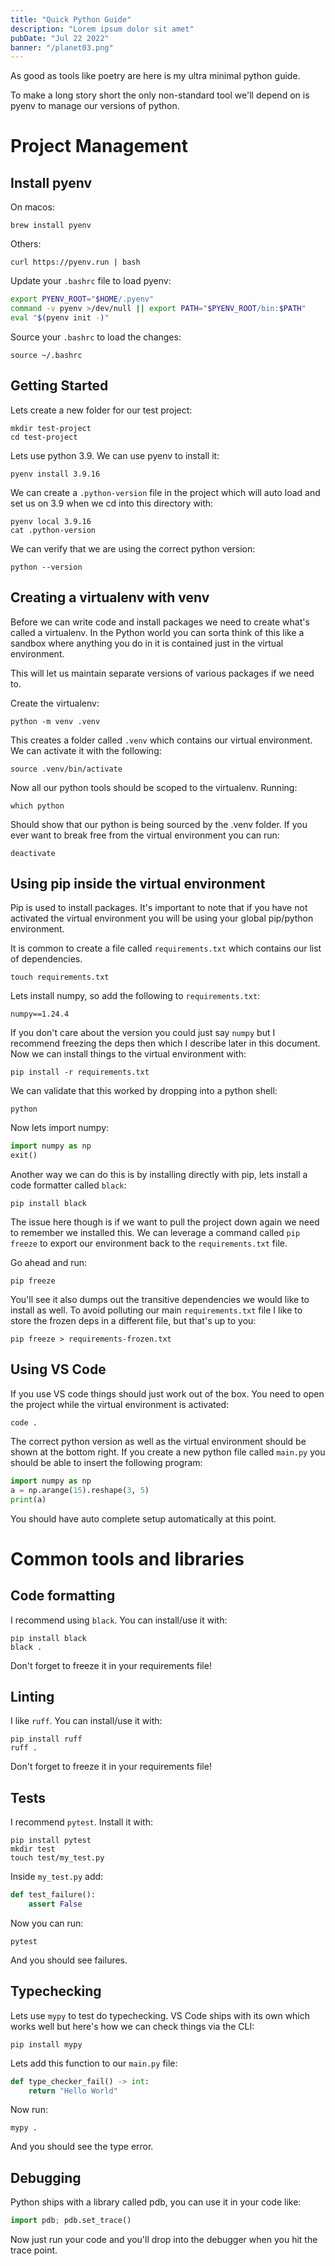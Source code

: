 ```yaml
---
title: "Quick Python Guide"
description: "Lorem ipsum dolor sit amet"
pubDate: "Jul 22 2022"
banner: "/planet03.png"
---
```


As good as tools like poetry are here is my ultra minimal python guide.

To make a long story short the only non-standard tool we'll depend on is pyenv to manage our versions of python.

# Project Management

## Install pyenv

On macos:

    brew install pyenv

Others:

    curl https://pyenv.run | bash

Update your `.bashrc` file to load pyenv:

```bash
export PYENV_ROOT="$HOME/.pyenv"
command -v pyenv >/dev/null || export PATH="$PYENV_ROOT/bin:$PATH"
eval "$(pyenv init -)"
```

Source your `.bashrc` to load the changes:

    source ~/.bashrc

## Getting Started

Lets create a new folder for our test project:

    mkdir test-project
    cd test-project

Lets use python 3.9. We can use pyenv to install it:

    pyenv install 3.9.16

We can create a `.python-version` file in the project which will auto
load and set us on 3.9 when we cd into this directory with:

    pyenv local 3.9.16
    cat .python-version

We can verify that we are using the correct python version:

    python --version

## Creating a virtualenv with venv

Before we can write code and install packages we need to create what's called a virtualenv. In the Python world
you can sorta think of this like a sandbox where anything you do in it is contained just in the virtual environment.

This will let us maintain separate versions of various packages if we need to.

Create the virtualenv:

    python -m venv .venv

This creates a folder called `.venv` which contains our virtual environment. We can activate it with the following:

    source .venv/bin/activate

Now all our python tools should be scoped to the virtualenv. Running:

    which python

Should show that our python is being sourced by the .venv folder. If you ever want to break free from the virtual environment
you can run:

    deactivate

## Using pip inside the virtual environment

Pip is used to install packages. It's important to note that if you have not activated the virtual environment you will be using your
global pip/python environment.

It is common to create a file called `requirements.txt` which contains our list of dependencies.

    touch requirements.txt

Lets install numpy, so add the following to `requirements.txt`:

    numpy==1.24.4

If you don't care about the version you could just say `numpy` but I recommend freezing the deps then which I describe later in this document. Now we can install things to the virtual environment with:

    pip install -r requirements.txt

We can validate that this worked by dropping into a python shell:

    python

Now lets import numpy:

```python
import numpy as np
exit()
```

Another way we can do this is by installing directly with pip, lets install a code formatter called `black`:

    pip install black

The issue here though is if we want to pull the project down again we need to remember we installed this. We can leverage
a command called `pip freeze` to export our environment back to the `requirements.txt` file.

Go ahead and run:

    pip freeze

You'll see it also dumps out the transitive dependencies we would like to install as well. To avoid polluting our main `requirements.txt` file
I like to store the frozen deps in a different file, but that's up to you:

    pip freeze > requirements-frozen.txt

## Using VS Code

If you use VS code things should just work out of the box. You need to open the project while the virtual environment is activated:

    code .

The correct python version as well as the virtual environment should be shown at the bottom right. If you create a new python file called `main.py`
you should be able to insert the following program:

```python
import numpy as np
a = np.arange(15).reshape(3, 5)
print(a)
```

You should have auto complete setup automatically at this point.

# Common tools and libraries

## Code formatting

I recommend using `black`. You can install/use it with:

    pip install black
    black .

Don't forget to freeze it in your requirements file!

## Linting

I like `ruff`. You can install/use it with:

    pip install ruff
    ruff .

Don't forget to freeze it in your requirements file!

## Tests

I recommend `pytest`. Install it with:

    pip install pytest
    mkdir test
    touch test/my_test.py

Inside `my_test.py` add:

```python
def test_failure():
    assert False
```

Now you can run:

    pytest

And you should see failures.

## Typechecking

Lets use `mypy` to test do typechecking. VS Code ships with its own which works well but here's how we can
check things via the CLI:

    pip install mypy

Lets add this function to our `main.py` file:

```python
def type_checker_fail() -> int:
    return "Hello World"
```

Now run:

    mypy .

And you should see the type error.

## Debugging

Python ships with a library called pdb, you can use it in your code like:

```python
import pdb; pdb.set_trace()
```

Now just run your code and you'll drop into the debugger when you hit the trace point.
